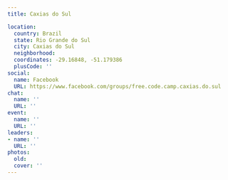 ```yaml
---
title: Caxias do Sul

location:
  country: Brazil
  state: Rio Grande do Sul
  city: Caxias do Sul
  neighborhood: 
  coordinates: -29.16848, -51.179386
  plusCode: ''
social:
  name: Facebook
  URL: https://www.facebook.com/groups/free.code.camp.caxias.do.sul
chat:
  name: ''
  URL: ''
event:
  name: ''
  URL: ''
leaders:
- name: ''
  URL: ''
photos:
  old: 
  cover: ''
---
```

